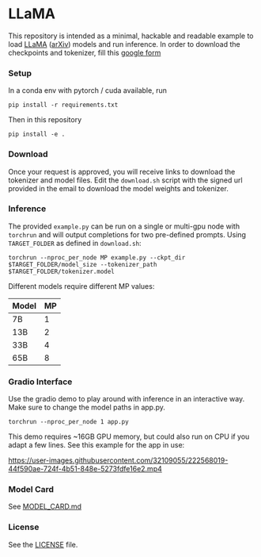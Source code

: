 # LLaMA 

This repository is intended as a minimal, hackable and readable example to load [LLaMA](https://ai.facebook.com/blog/large-language-model-llama-meta-ai/) ([arXiv](https://arxiv.org/abs/2302.13971v1)) models and run inference.
In order to download the checkpoints and tokenizer, fill this [google form](https://forms.gle/jk851eBVbX1m5TAv5)

### Setup
In a conda env with pytorch / cuda available, run
```
pip install -r requirements.txt
```
Then in this repository
```
pip install -e .
```

### Download
Once your request is approved, you will receive links to download the tokenizer and model files.
Edit the `download.sh` script with the signed url provided in the email to download the model weights and tokenizer.

### Inference
The provided `example.py` can be run on a single or multi-gpu node with `torchrun` and will output completions for two pre-defined prompts. Using `TARGET_FOLDER` as defined in `download.sh`:
```
torchrun --nproc_per_node MP example.py --ckpt_dir $TARGET_FOLDER/model_size --tokenizer_path $TARGET_FOLDER/tokenizer.model
```

Different models require different MP values:

|  Model | MP |
|--------|----|
| 7B     | 1  |
| 13B    | 2  |
| 33B    | 4  |
| 65B    | 8  |

### Gradio Interface
Use the gradio demo to play around with inference in an interactive way. Make sure to change the model paths in app.py.
```
torchrun --nproc_per_node 1 app.py
```
This demo requires ~16GB GPU memory, but could also run on CPU if you adapt a few lines. See this example for the app in use:

https://user-images.githubusercontent.com/32109055/222568019-44f590ae-724f-4b51-848e-5273fdfe16e2.mp4

### Model Card
See [MODEL_CARD.md](MODEL_CARD.md)

### License
See the [LICENSE](LICENSE) file.
